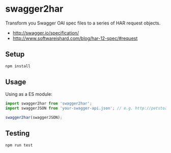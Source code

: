 # swagger2har

Transform you Swagger OAI spec files to a series of HAR request objects.

* http://swagger.io/specification/
* http://www.softwareishard.com/blog/har-12-spec/#request

## Setup

```bash
npm install
```

## Usage



Using as a ES module:
```js
import swagger2har from 'swagger2har';
import swaggerJSON from 'your-swagger-api.json'; // e.g. http://petstore.swagger.io/v2/swagger.json

swagger2har(swaggerJSON);
```


## Testing

```bash
npm run test
```
